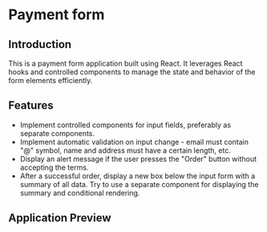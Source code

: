 # Payment form
## Introduction

This is a payment form application built using React. It leverages React hooks and controlled components to manage the state and behavior of the form elements efficiently.

## Features

- Implement controlled components for input fields, preferably as separate components.
- Implement automatic validation on input change - email must contain "@" symbol, name and address must have a certain length, etc.
- Display an alert message if the user presses the "Order" button without accepting the terms.
- After a successful order, display a new box below the input form with a summary of all data. Try to use a separate component for displaying the summary and conditional rendering.

## Application Preview
